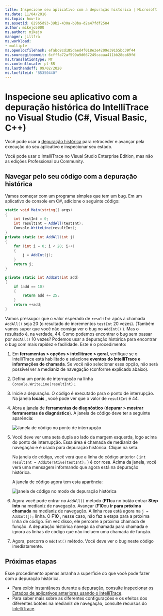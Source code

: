 ```yaml
---
title: Inspecione seu aplicativo com a depuração histórica | Microsoft Docs
ms.date: 11/04/2016
ms.topic: how-to
ms.assetid: 629b5d93-39b2-430a-b8ba-d2a47fdf2584
author: mikejo5000
ms.author: mikejo
manager: jillfra
ms.workload:
- multiple
ms.openlocfilehash: efabc8cd185daed4f018e3e4209e391b5bc39f44
ms.sourcegitcommit: 6cfffa72af599a9d667249caaaa411bb28ea69fd
ms.translationtype: MT
ms.contentlocale: pt-BR
ms.lasthandoff: 09/02/2020
ms.locfileid: "85350440"
---
```

# <a name="inspect-your-app-with-intellitrace-historical-debugging-in-visual-studio-c-visual-basic-c"></a>Inspecione seu aplicativo com a depuração histórica do IntelliTrace no Visual Studio (C#, Visual Basic, C++)

Você pode usar a [depuração histórica](../debugger/historical-debugging.md) para retroceder e avançar pela execução do seu aplicativo e inspecionar seu estado.

Você pode usar o IntelliTrace no Visual Studio Enterprise Edition, mas não as edições Professional ou Community.

## <a name="navigate-your-code-with-historical-debugging"></a>Navegar pelo seu código com a depuração histórica

Vamos começar com um programa simples que tem um bug. Em um aplicativo de console em C#, adicione o seguinte código:

```csharp
static void Main(string[] args)
{
    int testInt = 0;
    int resultInt = AddAll(testInt);
    Console.WriteLine(resultInt);
}
private static int AddAll(int j)
{
    for (int i = 0; i < 20; i++)
    {
        j = AddInt(j);
    }
    return j;
}

private static int AddInt(int add)
{
    if (add == 10)
    {
        return add += 25;
    }
    return ++add;
}
```

Vamos pressupor que o valor esperado de `resultInt` após a chamada `AddAll()` seja 20 (o resultado de incrementos `testInt` 20 vezes). (Também vamos supor que você não consiga ver o bug no `AddInt()` ). Mas o resultado é, na verdade, 44. Como podemos encontrar o bug sem passar por `AddAll()` 10 vezes? Podemos usar a depuração histórica para encontrar o bug com mais rapidez e facilidade. Este é o procedimento:

1. Em **ferramentas > opções > intellitrace > geral**, verifique se o IntelliTrace está habilitado e selecione **eventos do IntelliTrace e informações de chamada**. Se você não selecionar essa opção, não será possível ver a medianiz de navegação (conforme explicado abaixo).

2. Defina um ponto de interrupção na linha `Console.WriteLine(resultInt);`.

3. Inicie a depuração. O código é executado para o ponto de interrupção. Na janela **locais** , você pode ver que o valor de `resultInt` é 44.

4. Abra a janela de **ferramentas de diagnóstico** (**depurar > mostrar ferramentas de diagnóstico**). A janela de código deve ter a seguinte aparência:

    ![Janela de código no ponto de interrupção](../debugger/media/historicaldebuggingbreakpoint.png "HistoricalDebuggingBreakpoint")

5. Você deve ver uma seta dupla ao lado da margem esquerda, logo acima do ponto de interrupção. Essa área é chamada de medianiz de navegação e é usada para depuração histórica. Clique na seta.

    Na janela de código, você verá que a linha de código anterior ( `int resultInt = AddIterative(testInt);` ) é cor rosa. Acima da janela, você verá uma mensagem informando que agora está na depuração histórica.

    A janela de código agora tem esta aparência:

    ![janela de código no modo de depuração histórica](../debugger/media/historicaldebuggingback.png "HistoricalDebuggingBack")

6. Agora você pode entrar no `AddAll()` método (**F11**ou no botão entrar **Step Into** na medianiz de navegação. Avançar (**F10**ou **ir para próxima chamada** na medianiz de navegação. A linha rosa está agora na `j = AddInt(j);` linha. O **F10** , nesse caso, não faz a etapa para a próxima linha de código. Em vez disso, ele percorre a próxima chamada de função. A depuração histórica navega da chamada para chamada e ignora as linhas de código que não incluem uma chamada de função.

7. Agora, percorra o `AddInt()` método. Você deve ver o bug neste código imediatamente.

## <a name="next-steps"></a>Próximas etapas

Esse procedimento apenas arranha a superfície do que você pode fazer com a depuração histórica.

- Para exibir instantâneos durante a depuração, consulte [inspecionar os Estados de aplicativos anteriores usando o IntelliTrace](../debugger/view-historical-application-state.md).
- Para saber mais sobre as diferentes configurações e os efeitos dos diferentes botões na medianiz de navegação, consulte recursos do [IntelliTrace](../debugger/intellitrace-features.md).
